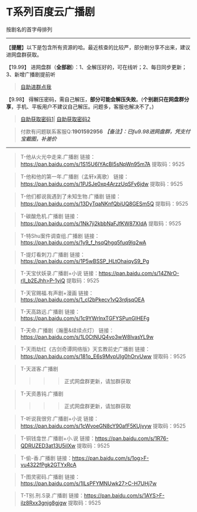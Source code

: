 <h1>T系列百度云广播剧</h1>
按剧名的首字母排列

-----

【**提醒**】以下是包含所有资源的哈。最近核查的比较严，部分剧分享不出来，建议进网盘群获取。


【19.99】 进网盘群（**全部剧**）：1、全解压好的，可在线听；2、每日同步更新；3、新增广播剧提前听
>[自助进群点我](http://pay.tupianmima.com/ma.html)

【9.98】 得解压密码，需自己解压，**部分可能会解压失败**。(**个别剧只在网盘群分享**，手机、平板用户不建议自己解压。问题多，客服也解决不了。)

>[自助获取密码1](http://pay.tupianmima.com/p.php?8tp=t4.14178a37b998.pg1)|
[自助获取密码2](http://pay.tupianmima.com/p.php?8tp=s1.13473a116b998.pg1)

>付款有问题联系客服Q:**1901592956**
***【备注】：已fu9.98进网盘群，凭支付宝截图，补差价***

------

>T-他从火光中走来.广播剧
链接：https://pan.baidu.com/s/1S15U6IYAcBI5sNpWn95m7A
提取码：9525
 
>T-他和他的第一年.广播剧（孟轩x离歌）
链接：https://pan.baidu.com/s/1PJSJe0xp4ArzzUqSFy6jdw
提取码：9525
 
>T-他们都说我遇到了未知生物.广播剧
链接：https://pan.baidu.com/s/13DyTqaNKnfQbiUQ8GESm5Q
提取码：9525 
 
>T-碳酸危机.广播剧
链接：https://pan.baidu.com/s/1Nk7ji2kbbNaFJfKW87XIdA
提取码：9525
 
>T-特Shu案件调查组.广播剧
链接：https://pan.baidu.com/s/1y9_f_hsqQhgq5fuq9lq2wA
 
>T-提灯看刺刀.广播剧
链接：https://pan.baidu.com/s/1P5wBSSP_HLtOhaiqyS9_Pg
 
>T-天宝伏妖录.广播剧+小说
链接：https://pan.baidu.com/s/14ZNrO-rlI_b2EJhh>P-1yiQ
提取码：9525 
 
>T-天官赐福.有声剧+漫画
链接：https://pan.baidu.com/s/1_cI2bPkecv1vQ3rdjsqOEA
 
>T-天高路远.广播剧
链接：https://pan.baidu.com/s/1c9YWrlnxTGFYSPunGlHEFg
 
>T-天命.广播剧（瀚墨&续续点灯）
链接：https://pan.baidu.com/s/1L0CtNUQ4vo3wW8IvasYL9w
 
>T-天雨劫红《古剑奇谭网络版》天玄教前史广播剧
链接：https://pan.baidu.com/s/181o_E6s9MvpUIg0hOrvUww
提取码：9525
 
>T-天涯客.广播剧
>>>>正式网盘群更新，请加群获取
 
>T-天资愚钝.广播剧
>>>>正式网盘群更新，请加群获取
 
>T-听说我很穷.广播剧+小说
链接：https://pan.baidu.com/s/1cWvoeGN8cY90afF5KUjvyw
提取码：9525 
 
>T-铜钱龛世.广播剧+小.说
链接：https://pan.baidu.com/s/1R76-QDRUZED3at13U5iIXw
提取码：9525 
 
>T-偷-香.广播剧
链接：https://pan.baidu.com/s/1og>F-vu4322fPgk2GTYxRcA
 
>T-图灵密码.广播剧
链接：https://pan.baidu.com/s/1ILsPFYMNUwk27>C-H7UHj7w
 
>T-T别.刑.S录.广播剧
链接：https://pan.baidu.com/s/1AYS>F-ilz8Rxx3gnjg8gjgw
提取码：9525
 



